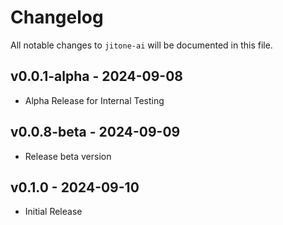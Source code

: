 # Changelog

All notable changes to `jitone-ai` will be documented in this file.

## v0.0.1-alpha - 2024-09-08

- Alpha Release for Internal Testing

## v0.0.8-beta - 2024-09-09

- Release beta version

## v0.1.0 - 2024-09-10

- Initial Release
